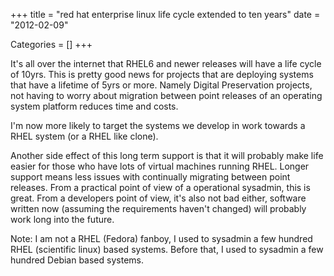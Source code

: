 +++
title = "red hat enterprise linux life cycle extended to ten years"
date = "2012-02-09"

Categories = []
+++

It's all over the internet that RHEL6 and newer releases will have a
life cycle of 10yrs. This is pretty good news for projects that are
deploying systems that have a lifetime of 5yrs or more. Namely Digital
Preservation projects, not having to worry about migration between
point releases of an operating system platform reduces time and costs.

I'm now more likely to target the systems we develop in work towards a
RHEL system (or a RHEL like clone).

Another side effect of this long term support is that it will probably
make life easier for those who have lots of virtual machines running
RHEL. Longer support means less issues with continually migrating
between point releases. From a practical point of view of a
operational sysadmin, this is great. From a developers point of view,
it's also not bad either, software written now (assuming the
requirements haven't changed) will probably work long into the future.

Note: I am not a RHEL (Fedora) fanboy, I used to sysadmin a few
hundred RHEL (scientific linux) based systems. Before that, I used to
sysadmin a few hundred Debian based systems.
